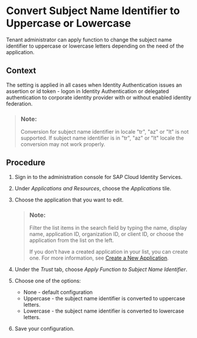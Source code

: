<!-- loioe281f207f2c94e19b23ec9c70044e519 -->

# Convert Subject Name Identifier to Uppercase or Lowercase

Tenant administrator can apply function to change the subject name identifier to uppercase or lowercase letters depending on the need of the application.



## Context

The setting is applied in all cases when Identity Authentication issues an assertion or id token - logon in Identity Authentication or delegated authentication to corporate identity provider with or without enabled identity federation.

> ### Note:  
> Conversion for subject name identifier in locale "tr", "az" or "lt" is not supported. If subject name identifier is in "tr", "az" or "lt" locale the conversion may not work properly.



## Procedure

1.  Sign in to the administration console for SAP Cloud Identity Services.

2.  Under *Applications and Resources*, choose the *Applications* tile.

3.  Choose the application that you want to edit.

    > ### Note:  
    > Filter the list items in the search field by typing the name, display name, application ID, organization ID, or client ID, or choose the application from the list on the left.
    > 
    > If you don’t have a created application in your list, you can create one. For more information, see [Create a New Application](create-a-new-application-0d4b255.md).

4.  Under the *Trust* tab, choose *Apply Function to Subject Name Identifier*.

5.  Choose one of the options:

    -   None - default configuration
    -   Uppercase - the subject name identifier is converted to uppercase letters.
    -   Lowercase - the subject name identifier is converted to lowercase letters.

6.  Save your configuration.


